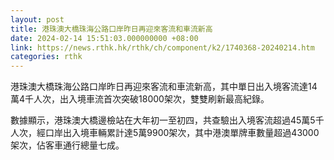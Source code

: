 ```yaml
---
layout: post
title: 港珠澳大橋珠海公路口岸昨日再迎來客流和車流新高
date: 2024-02-14 15:51:03.000000000 +08:00
link: https://news.rthk.hk/rthk/ch/component/k2/1740368-20240214.htm
categories: rthk
---
```


港珠澳大橋珠海公路口岸昨日再迎來客流和車流新高，其中單日出入境客流達14萬4千人次，出入境車流首次突破18000架次，雙雙刷新最高紀錄。

數據顯示，港珠澳大橋邊檢站在大年初一至初四，共查驗出入境客流超過45萬5千人次，經口岸出入境車輛累計達5萬9900架次，其中港澳單牌車數量超過43000架次，佔客車通行總量七成。
